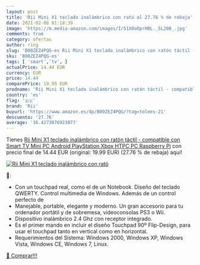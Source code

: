 ```yaml
---
layout: post
title: 'Rii Mini X1 teclado inalámbrico con rató al 27.76 % de rebaja'
date: 2021-02-08 01:18:39
image: 'https://m.media-amazon.com/images/I/51X0oOprHBL._SL200_.jpg'
comments: true
category: ofertas
author: ring
slug: 'B00ZEZ4PQG-es Rii Mini X1 teclado inalámbrico con ratón táctil -...'
sku: 'B00ZEZ4PQG-es'
tags: [ 'smart','tv', ]
actualPrice: 14.44 EUR
currency: EUR
price: 14.44
comparePrice: 19.99 EUR
prodname: 'Rii Mini X1 teclado inalámbrico con ratón táctil - compatible con Smart TV  Mini PC Android  PlayStation  Xbox  HTPC  PC  Raspberry Pi'
country: 'es'
flag: '🇪🇸'
brand: 'Rii'
buyurl: 'https://www.amazon.es/dp/B00ZEZ4PQG/?tag=tolees-21'
descuento: '27.76'
average: '16.4273076923077'
---
```


Tienes [Rii Mini X1 teclado inalámbrico con ratón táctil - compatible con Smart TV  Mini PC Android  PlayStation  Xbox  HTPC  PC  Raspberry Pi](https://www.amazon.es/dp/B00ZEZ4PQG/?tag=tolees-21) con precio final de  14.44 EUR (original: 19.99 EUR) (27.76 %  de rebaja) aqui!

[![Rii Mini X1 teclado inalámbrico con rató](https://m.media-amazon.com/images/I/51X0oOprHBL._SL200_.jpg)](https://www.amazon.es/dp/B00ZEZ4PQG/?tag=tolees-21)

🔎:

- Con un touchpad real, como el de un Notebook. Diseño del teclado QWERTY. Control multimedia de Windows. Además de un control perfecto de
- Manejable, portable, elegante y moderno. Un gran accesorio para tu ordenador portátil y de sobremesa, videoconsolas PS3 o Wii.
- Dispositivo inalámbrico 2.4 Ghz con receptor integrado.
- Es el primer mando en incluir el diseño Touchpad 90º Flip-Design, para usar el touchpad tanto en vertical como en horizontal.
- Requerimientos del Sistema: Windows 2000, Windows XP, Windows Vista, Windows CE, Windows 7, Linux.

[🛒 Comprar!!!](https://www.amazon.es/dp/B00ZEZ4PQG/?tag=tolees-21)
